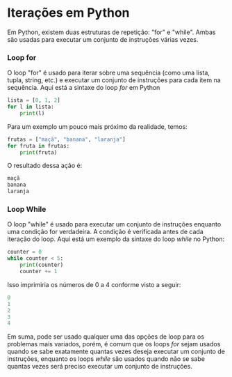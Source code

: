 # Iterações em Python

Em Python, existem duas estruturas de repetição: "for" e "while". Ambas são usadas para executar um conjunto de instruções várias vezes.

### Loop for

O loop "for" é usado para iterar sobre uma sequência (como uma lista, tupla, string, etc.) e executar um conjunto de instruções para cada item na sequência. Aqui está a sintaxe do loop *for* em Python

```python
lista = [0, 1, 2]
for l in lista:
    print(l)
```

Para um exemplo um pouco mais próximo da realidade, temos: 

```python
frutas = ["maçã", "banana", "laranja"]
for fruta in frutas:
    print(fruta)
```

O resultado dessa ação é: 

```python
maçã
banana
laranja
```

### Loop While

O loop "while" é usado para executar um conjunto de instruções enquanto uma condição for verdadeira. A condição é verificada antes de cada iteração do loop. Aqui está um exemplo da sintaxe do loop *while* no Python:

```python
counter = 0
while counter < 5:
    print(counter)
    counter += 1
```

Isso imprimiria os números de 0 a 4 conforme visto a seguir:

```python
0
1
2
3
4
```

Em suma, pode ser usado qualquer uma das opções de loop para os problemas mais variados, porém, é comum que os loops *for* sejam usados quando se sabe exatamente quantas vezes deseja executar um conjunto de instruções, enquanto os loops *while* são usados quando não se sabe quantas vezes será preciso executar um conjunto de instruções.